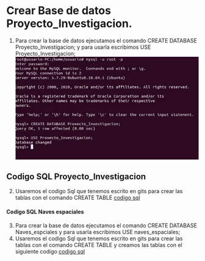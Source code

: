# Crear Base de datos Proyecto_Investigacion.
1. Para crear la base de datos ejecutamos el comando CREATE DATABASE Proyecto_Investigacion; y para usarla escribimos USE Proyecto_Investigacion;
![captura5](imagenes/captura5.jpg)


## Codigo SQL Proyecto_Investigacion
2. Usaremos el codigo Sql que tenemos escrito en gits para crear las tablas con el comando CREATE TABLE
[codigo sql](https://gist.github.com/adrianbaldonedo/7881acc2c3a644ab221ab3013a8e3caa#file-investigacion-sql)


#### Codigo SQL Naves espaciales
3. Para crear la base de datos ejecutamos el comando CREATE DATABASE Naves_espciales y para usarla escribimos USE naves_espaciales; 
4. Usaremos el codigo Sql que tenemos escrito en gits para crear las tablas con el comando CREATE TABLE y creamos las tablas con el siguiente codigo 
[codigo sql](https://gist.github.com/adrianbaldonedo/7881acc2c3a644ab221ab3013a8e3caa#file-nespaciales-sql)
